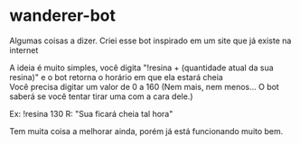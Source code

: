 # wanderer-bot
Algumas coisas a dizer. Criei esse bot inspirado em um site que já existe na internet

A ideia é muito simples, você digita "!resina + (quantidade atual da sua resina)" e o bot retorna o horário em que ela estará cheia <br>
Você precisa digitar um valor de 0 a 160 (Nem mais, nem menos... O bot saberá se você tentar tirar uma com a cara dele.)

Ex: !resina 130
R: "Sua ficará cheia tal hora"

Tem muita coisa a melhorar ainda, porém já está funcionando muito bem. 
